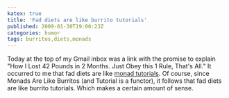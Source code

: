```yaml
---
katex: true
title: 'Fad diets are like burrito tutorials'
published: 2009-01-30T19:00:23Z
categories: humor
tags: burritos,diets,monads
---
```


Today at the top of my Gmail inbox was a link with the promise to explain "How I Lost 42 Pounds in 2 Months. Just Obey this 1 Rule, That's All."  It occurred to me that fad diets are like <a href="https://byorgey.github.io/blog/posts/2009/01/12/abstraction-intuition-and-the-monad-tutorial-fallacy.html">monad tutorials</a>.  Of course, since Monads Are Like Burritos (and Tutorial is a functor), it follows that fad diets are like burrito tutorials.  Which makes a certain amount of sense.

